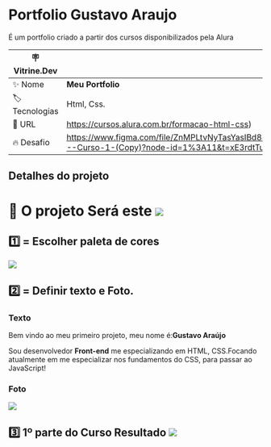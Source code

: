# Portfolio Gustavo Araujo

É um portfolio criado a partir dos cursos disponibilizados pela Alura

| :placard: Vitrine.Dev |     |
| -------------  | --- |
| :sparkles: Nome        | **Meu Portfolio**
| :label: Tecnologias | Html, Css.
| :rocket: URL         | https://cursos.alura.com.br/formacao-html-css)
| :fire: Desafio     | https://www.figma.com/file/ZnMPLtvNyTasYasIBd88Qv/Portfolio---Curso-1-(Copy)?node-id=1%3A11&t=xE3rdtTufDyVGpmC-1

## Detalhes do projeto
<h1>🚀 O projeto Será este
<img src="https://media.discordapp.net/attachments/1081630236543811698/1083853763682521221/Group_2.png?width=960&height=455">
<br>
  <h2> 1️⃣ = Escolher paleta de cores </h2>
    <img src="https://media.discordapp.net/attachments/1081630236543811698/1083853728085459105/paleta-de-cores.png?width=960&height=540">
  <h2> 2️⃣ = Definir texto e Foto.
    <h3> Texto</h3>
    <p>Bem vindo ao meu primeiro projeto, meu nome é:<strong>Gustavo Araújo</strong>
            <p>Sou desenvolvedor <strong>Front-end</strong> me especializando em HTML, CSS.Focando atualmente em me especializar nos fundamentos do CSS, para passar ao JavaScript!</p>
    <h3> Foto</h3>
    <img src="https://media.discordapp.net/attachments/1081630236543811698/1083853763430842570/eu-e-minha-filha.png">
    
   <h2> 3️⃣ 1º parte do Curso Resultado
     <img src="https://media.discordapp.net/attachments/1081630236543811698/1083868591859962009/Screenshot_1.png?width=916&height=640">
